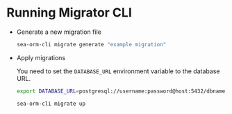 # Running Migrator CLI

- Generate a new migration file
    ```sh
    sea-orm-cli migrate generate "example migration"
    ```
- Apply migrations

  You need to set the `DATABASE_URL` environment variable to the database URL.

  ```sh
  export DATABASE_URL=postgresql://username:password@host:5432/dbname
  ```

  ```sh
  sea-orm-cli migrate up
  ```
